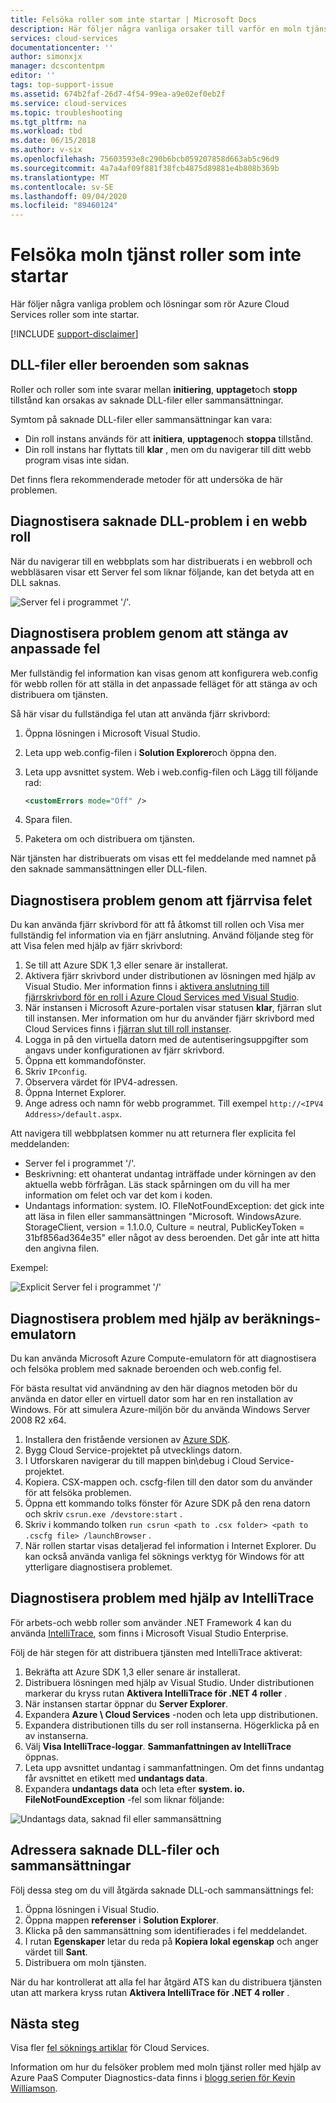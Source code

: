 ```yaml
---
title: Felsöka roller som inte startar | Microsoft Docs
description: Här följer några vanliga orsaker till varför en moln tjänst roll inte kan starta. Det finns också lösningar på de här problemen.
services: cloud-services
documentationcenter: ''
author: simonxjx
manager: dcscontentpm
editor: ''
tags: top-support-issue
ms.assetid: 674b2faf-26d7-4f54-99ea-a9e02ef0eb2f
ms.service: cloud-services
ms.topic: troubleshooting
ms.tgt_pltfrm: na
ms.workload: tbd
ms.date: 06/15/2018
ms.author: v-six
ms.openlocfilehash: 75603593e8c290b6bcb059207858d663ab5c96d9
ms.sourcegitcommit: 4a7a4af09f881f38fcb4875d89881e4b808b369b
ms.translationtype: MT
ms.contentlocale: sv-SE
ms.lasthandoff: 09/04/2020
ms.locfileid: "89460124"
---
```

# <a name="troubleshoot-cloud-service-roles-that-fail-to-start"></a>Felsöka moln tjänst roller som inte startar
Här följer några vanliga problem och lösningar som rör Azure Cloud Services roller som inte startar.

[!INCLUDE [support-disclaimer](../../includes/support-disclaimer.md)]

## <a name="missing-dlls-or-dependencies"></a>DLL-filer eller beroenden som saknas
Roller och roller som inte svarar mellan **initiering**, **upptaget**och **stopp** tillstånd kan orsakas av saknade DLL-filer eller sammansättningar.

Symtom på saknade DLL-filer eller sammansättningar kan vara:

* Din roll instans används för att **initiera**, **upptagen**och **stoppa** tillstånd.
* Din roll instans har flyttats till **klar** , men om du navigerar till ditt webb program visas inte sidan.

Det finns flera rekommenderade metoder för att undersöka de här problemen.

## <a name="diagnose-missing-dll-issues-in-a-web-role"></a>Diagnostisera saknade DLL-problem i en webb roll
När du navigerar till en webbplats som har distribuerats i en webbroll och webbläsaren visar ett Server fel som liknar följande, kan det betyda att en DLL saknas.

![Server fel i programmet '/'.](./media/cloud-services-troubleshoot-roles-that-fail-start/ic503388.png)

## <a name="diagnose-issues-by-turning-off-custom-errors"></a>Diagnostisera problem genom att stänga av anpassade fel
Mer fullständig fel information kan visas genom att konfigurera web.config för webb rollen för att ställa in det anpassade felläget för att stänga av och distribuera om tjänsten.

Så här visar du fullständiga fel utan att använda fjärr skrivbord:

1. Öppna lösningen i Microsoft Visual Studio.
2. Leta upp web.config-filen i **Solution Explorer**och öppna den.
3. Leta upp avsnittet system. Web i web.config-filen och Lägg till följande rad:

    ```xml
    <customErrors mode="Off" />
    ```
4. Spara filen.
5. Paketera om och distribuera om tjänsten.

När tjänsten har distribuerats om visas ett fel meddelande med namnet på den saknade sammansättningen eller DLL-filen.

## <a name="diagnose-issues-by-viewing-the-error-remotely"></a>Diagnostisera problem genom att fjärrvisa felet
Du kan använda fjärr skrivbord för att få åtkomst till rollen och Visa mer fullständig fel information via en fjärr anslutning. Använd följande steg för att Visa felen med hjälp av fjärr skrivbord:

1. Se till att Azure SDK 1,3 eller senare är installerat.
2. Aktivera fjärr skrivbord under distributionen av lösningen med hjälp av Visual Studio. Mer information finns i [aktivera anslutning till fjärrskrivbord för en roll i Azure Cloud Services med Visual Studio](cloud-services-role-enable-remote-desktop-visual-studio.md).
3. När instansen i Microsoft Azure-portalen visar statusen **klar**, fjärran slut till instansen. Mer information om hur du använder fjärr skrivbord med Cloud Services finns i [fjärran slut till roll instanser](cloud-services-role-enable-remote-desktop-new-portal.md#remote-into-role-instances).
5. Logga in på den virtuella datorn med de autentiseringsuppgifter som angavs under konfigurationen av fjärr skrivbord.
6. Öppna ett kommandofönster.
7. Skriv `IPconfig`.
8. Observera värdet för IPV4-adressen.
9. Öppna Internet Explorer.
10. Ange adress och namn för webb programmet. Till exempel `http://<IPV4 Address>/default.aspx`.

Att navigera till webbplatsen kommer nu att returnera fler explicita fel meddelanden:

* Server fel i programmet '/'.
* Beskrivning: ett ohanterat undantag inträffade under körningen av den aktuella webb förfrågan. Läs stack spårningen om du vill ha mer information om felet och var det kom i koden.
* Undantags information: system. IO. FIleNotFoundException: det gick inte att läsa in filen eller sammansättningen "Microsoft. WindowsAzure. StorageClient, version = 1.1.0.0, Culture = neutral, PublicKeyToken = 31bf856ad364e35" eller något av dess beroenden. Det går inte att hitta den angivna filen.

Exempel:

![Explicit Server fel i programmet '/'](./media/cloud-services-troubleshoot-roles-that-fail-start/ic503389.png)

## <a name="diagnose-issues-by-using-the-compute-emulator"></a>Diagnostisera problem med hjälp av beräknings-emulatorn
Du kan använda Microsoft Azure Compute-emulatorn för att diagnostisera och felsöka problem med saknade beroenden och web.config fel.

För bästa resultat vid användning av den här diagnos metoden bör du använda en dator eller en virtuell dator som har en ren installation av Windows. För att simulera Azure-miljön bör du använda Windows Server 2008 R2 x64.

1. Installera den fristående versionen av [Azure SDK](https://azure.microsoft.com/downloads/).
2. Bygg Cloud Service-projektet på utvecklings datorn.
3. I Utforskaren navigerar du till mappen bin\debug i Cloud Service-projektet.
4. Kopiera. CSX-mappen och. cscfg-filen till den dator som du använder för att felsöka problemen.
5. Öppna ett kommando tolks fönster för Azure SDK på den rena datorn och skriv `csrun.exe /devstore:start` .
6. Skriv i kommando tolken `run csrun <path to .csx folder> <path to .cscfg file> /launchBrowser` .
7. När rollen startar visas detaljerad fel information i Internet Explorer. Du kan också använda vanliga fel söknings verktyg för Windows för att ytterligare diagnostisera problemet.

## <a name="diagnose-issues-by-using-intellitrace"></a>Diagnostisera problem med hjälp av IntelliTrace
För arbets-och webb roller som använder .NET Framework 4 kan du använda [IntelliTrace](/visualstudio/debugger/intellitrace), som finns i Microsoft Visual Studio Enterprise.

Följ de här stegen för att distribuera tjänsten med IntelliTrace aktiverat:

1. Bekräfta att Azure SDK 1,3 eller senare är installerat.
2. Distribuera lösningen med hjälp av Visual Studio. Under distributionen markerar du kryss rutan **Aktivera IntelliTrace för .NET 4 roller** .
3. När instansen startar öppnar du **Server Explorer**.
4. Expandera **Azure \\ Cloud Services** -noden och leta upp distributionen.
5. Expandera distributionen tills du ser roll instanserna. Högerklicka på en av instanserna.
6. Välj **Visa IntelliTrace-loggar**. **Sammanfattningen av IntelliTrace** öppnas.
7. Leta upp avsnittet undantag i sammanfattningen. Om det finns undantag får avsnittet en etikett med **undantags data**.
8. Expandera **undantags data** och leta efter **system. io. FileNotFoundException** -fel som liknar följande:

![Undantags data, saknad fil eller sammansättning](./media/cloud-services-troubleshoot-roles-that-fail-start/ic503390.png)

## <a name="address-missing-dlls-and-assemblies"></a>Adressera saknade DLL-filer och sammansättningar
Följ dessa steg om du vill åtgärda saknade DLL-och sammansättnings fel:

1. Öppna lösningen i Visual Studio.
2. Öppna mappen **referenser** i **Solution Explorer**.
3. Klicka på den sammansättning som identifierades i fel meddelandet.
4. I rutan **Egenskaper** letar du reda på **Kopiera lokal egenskap** och anger värdet till **Sant**.
5. Distribuera om moln tjänsten.

När du har kontrollerat att alla fel har åtgärd ATS kan du distribuera tjänsten utan att markera kryss rutan **Aktivera IntelliTrace för .NET 4 roller** .

## <a name="next-steps"></a>Nästa steg
Visa fler [fel söknings artiklar](https://azure.microsoft.com/documentation/articles/?tag=top-support-issue&product=cloud-services) för Cloud Services.

Information om hur du felsöker problem med moln tjänst roller med hjälp av Azure PaaS Computer Diagnostics-data finns i [blogg serien för Kevin Williamson](https://docs.microsoft.com/archive/blogs/kwill/windows-azure-paas-compute-diagnostics-data).

